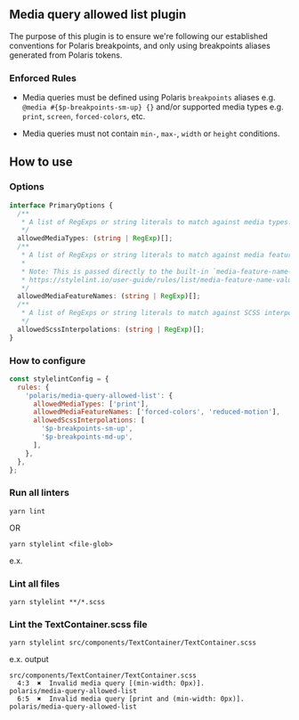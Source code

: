## Media query allowed list plugin

The purpose of this plugin is to ensure we're following our established conventions for Polaris breakpoints, and only using breakpoints aliases generated from Polaris tokens.

### Enforced Rules

- Media queries must be defined using Polaris `breakpoints` aliases e.g. `@media #{$p-breakpoints-sm-up} {}`
  and/or supported media types e.g. `print`, `screen`, `forced-colors`, etc.

- Media queries must not contain `min-`, `max-`, `width` or `height` conditions.

## How to use

### Options

```ts
interface PrimaryOptions {
  /**
   * A list of RegExps or string literals to match against media types.
   */
  allowedMediaTypes: (string | RegExp)[];
  /**
   * A list of RegExps or string literals to match against media feature names.
   *
   * Note: This is passed directly to the built-in `media-feature-name-allowed-list` rule.
   * https://stylelint.io/user-guide/rules/list/media-feature-name-value-allowed-list
   */
  allowedMediaFeatureNames: (string | RegExp)[];
  /**
   * A list of RegExps or string literals to match against SCSS interpolation expressions in media queries.
   */
  allowedScssInterpolations: (string | RegExp)[];
}
```

### How to configure

```js
const stylelintConfig = {
  rules: {
    'polaris/media-query-allowed-list': {
      allowedMediaTypes: ['print'],
      allowedMediaFeatureNames: ['forced-colors', 'reduced-motion'],
      allowedScssInterpolations: [
        '$p-breakpoints-sm-up',
        '$p-breakpoints-md-up',
      ],
    },
  },
};
```

### Run all linters

```
yarn lint
```

OR

```
yarn stylelint <file-glob>
```

e.x.

### Lint all files

```
yarn stylelint **/*.scss
```

### Lint the TextContainer.scss file

```
yarn stylelint src/components/TextContainer/TextContainer.scss
```

e.x. output

```
src/components/TextContainer/TextContainer.scss
  4:3  ✖  Invalid media query [(min-width: 0px)].              polaris/media-query-allowed-list
  6:5  ✖  Invalid media query [print and (min-width: 0px)].    polaris/media-query-allowed-list
```
